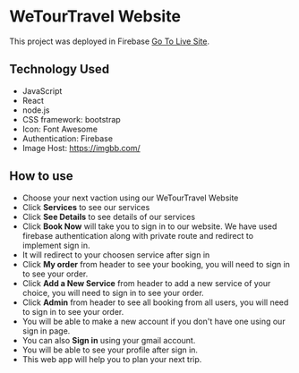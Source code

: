 # WeTourTravel Website

This project was deployed in Firebase [Go To Live Site](https://tourism-website-forhadakbar.web.app).

## Technology Used
- JavaScript
- React
- node.js
- CSS framework: bootstrap
- Icon: Font Awesome
- Authentication: Firebase
- Image Host: https://imgbb.com/

## How to use

- Choose your next vaction using our WeTourTravel Website
- Click **Services** to see our services
- Click **See Details** to see details of our services
- Click **Book Now** will take you to sign in to our website. We have used firebase authentication along with private route and redirect  to implement sign in.
- It will redirect to your choosen service after sign in 
- Click **My order**  from header to see your booking, you will need to sign in to see your order. 
- Click **Add a New Service**  from header to add a new service of your choice, you will need to sign in to see your order.
- Click **Admin**  from header to see all booking from all users, you will need to sign in to see your order. 
- You will be able to make a new account if you don't have one using our sign in page.
- You can also **Sign in** using your gmail account.
- You will be able to see your profile after sign in.
- This web app will help you to plan your next trip.


